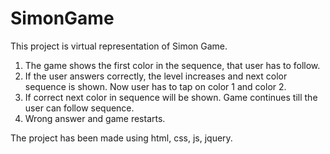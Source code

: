 # SimonGame
This project is virtual representation of Simon Game. 
1. The game shows the first color in the sequence, that user has to follow.
2. If the user answers correctly, the level increases and next color sequence is shown. Now user has to tap on color 1 and color 2. 
3. If correct next color in sequence will be shown. Game continues till the user can follow sequence.
4. Wrong answer and game restarts.

The project has been made using html, css, js, jquery.